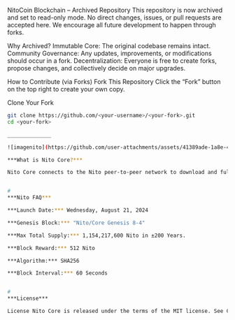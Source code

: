 NitoCoin Blockchain – Archived Repository
This repository is now archived and set to read-only mode. No direct changes, issues, or pull requests are accepted here. We encourage all future development to happen through forks.

Why Archived?
Immutable Core: The original codebase remains intact.
Community Governance: Any updates, improvements, or modifications should occur in a fork.
Decentralization: Everyone is free to create forks, propose changes, and collectively decide on major upgrades.

How to Contribute (via Forks)
Fork This Repository
Click the “Fork” button on the top right to create your own copy.

Clone Your Fork
```bash
git clone https://github.com/<your-username>/<your-fork>.git
cd <your-fork>

______________

![imagenito](https://github.com/user-attachments/assets/41389ade-1a8e-4b9b-9f3a-2572bd1aadbb)

***What is Nito Core?***

Nito Core connects to the Nito peer-to-peer network to download and fully validate blocks and transactions. It also includes a wallet and graphical user interface, which can be optionally built.


#
***Nito FAQ***

***Launch Date:*** Wednesday, August 21, 2024

***Genesis Block:*** "Nito/Core Genesis 8-4"

***Max Total Supply:*** 1,154,217,600 Nito in ±200 Years.

***Block Reward:*** 512 Nito

***Algorithm:*** SHA256

***Block Interval:*** 60 Seconds


#
***License***

License Nito Core is released under the terms of the MIT license. See COPYING for more information or see https://opensource.org/licenses/MIT.
